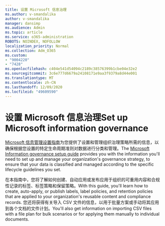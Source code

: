 ```yaml
---
title: 设置 Microsoft 信息治理
ms.author: v-smandalika
author: v-smandalika
manager: dansimp
ms.audience: Admin
ms.topic: article
ms.service: o365-administration
ROBOTS: NOINDEX, NOFOLLOW
localization_priority: Normal
ms.collection: Adm_O365
ms.custom:
- "9004220"
- "7428"
ms.openlocfilehash: c404e541d54094c2189c38576399b1cbe04e32e2
ms.sourcegitcommit: 3c6e777d6679a24108171e9aa3f9379a8d44e001
ms.translationtype: MT
ms.contentlocale: zh-CN
ms.lasthandoff: 12/09/2020
ms.locfileid: "49609590"
---
```

# <a name="set-up-microsoft-information-governance"></a><span data-ttu-id="ca0d9-102">设置 Microsoft 信息治理</span><span class="sxs-lookup"><span data-stu-id="ca0d9-102">Set up Microsoft information governance</span></span>

<span data-ttu-id="ca0d9-103">[Microsoft 信息管理设置指南](https://admin.microsoft.com/AdminPortal/Home#/modernonboarding/migsetupguide)为您提供了设置和管理组织治理策略所需的信息，以确保根据您设置的特定生命周期准则对数据进行分类和管理。</span><span class="sxs-lookup"><span data-stu-id="ca0d9-103">The [Microsoft Information governance setup guide](https://admin.microsoft.com/AdminPortal/Home#/modernonboarding/migsetupguide) provides you with the information you'll need to set up and manage your organization's governance strategy, to ensure that your data is classified and managed according to the specific lifecycle guidelines you set.</span></span>

<span data-ttu-id="ca0d9-104">在本指南中，您将了解如何创建、自动应用或发布应用于组织的可重用内容和合规性记录的标签、标签策略和保留策略。</span><span class="sxs-lookup"><span data-stu-id="ca0d9-104">With this guide, you'll learn how to create, auto-apply, or publish labels, label policies, and retention policies that are applied to your organization's reusable content and compliance records.</span></span> <span data-ttu-id="ca0d9-105">您还将获得有关导入 CSV 文件的信息，以用于批量方案或手动将其应用到各个文档的文件计划。</span><span class="sxs-lookup"><span data-stu-id="ca0d9-105">You'll also get information on importing CSV files with a file plan for bulk scenarios or for applying them manually to individual documents.</span></span>
